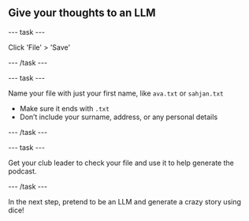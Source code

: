 ## Give your thoughts to an LLM

--- task ---

Click 'File' > 'Save'

--- /task ---

--- task ---

Name your file with just your first name, like `ava.txt` or `sahjan.txt`

- Make sure it ends with `.txt`
- Don’t include your surname, address, or any personal details

--- /task ---

--- task ---

Get your club leader to check your file and use it to help generate the podcast.

--- /task ---

In the next step, pretend to be an LLM and generate a crazy story using dice!
